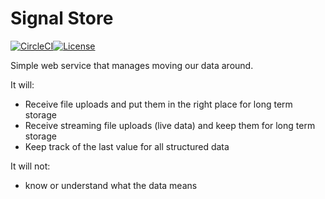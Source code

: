 # Signal Store

[![CircleCI](https://circleci.com/gh/NatelEnergy/signal-store/tree/master.svg?style=svg)](https://circleci.com/gh/NatelEnergy/signal-store/tree/master)[![License](https://img.shields.io/badge/License-Apache%202.0-blue.svg)](https://opensource.org/licenses/Apache-2.0)

Simple web service that manages moving our data around.

It will:
 * Receive file uploads and put them in the right place for long term storage
 * Receive streaming file uploads (live data) and keep them for long term storage
 * Keep track of the last value for all structured data

It will not:
 * know or understand what the data means



